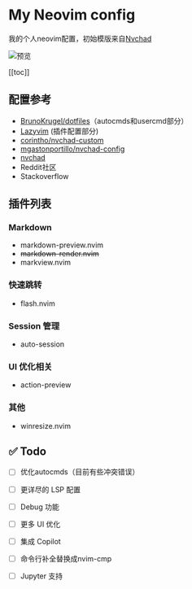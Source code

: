 My Neovim config
=================

我的个人neovim配置，初始模版来自[Nvchad](https://nvchad.com)

![预览](example.png)

[[toc]]


## 配置参考

- [BrunoKrugel/dotfiles](https://github.com/BrunoKrugel/dotfiles/blob/master/lua/)（autocmds和usercmd部分）
- [Lazyvim](http://www.lazyvim.org/plugins) (插件配置部分)
- [corintho/nvchad-custom](https://github.com/corintho/nvchad-custom/tree/main/lua)
- [mgastonportillo/nvchad-config](https://github.com/mgastonportillo/nvchad-config/blob/main/lua/)
- [nvchad](https://github.com/NvChad/NvChad)
- Reddit社区
- Stackoverflow

## 插件列表


### Markdown

- markdown-preview.nvim
- ~~markdown-render.nvim~~
- markview.nvim

### 快速跳转

- flash.nvim

### Session 管理

- auto-session

### UI 优化相关

- action-preview

### 其他

- winresize.nvim

## ✅ Todo

- [ ] 优化autocmds（目前有些冲突错误）
- [ ] 更详尽的 LSP 配置
- [ ] Debug 功能
- [ ] 更多 UI 优化
- [ ] 集成 Copilot
- [ ] 命令行补全替换成nvim-cmp
- [ ] Jupyter 支持


